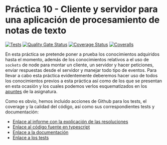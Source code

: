 # Práctica 10 - Cliente y servidor para una aplicación de procesamiento de notas de texto

[![Tests](https://github.com/ULL-ESIT-INF-DSI-2021/ull-esit-inf-dsi-20-21-prct10-async-sockets-alu0101021768/actions/workflows/tests.yml/badge.svg)](https://github.com/ULL-ESIT-INF-DSI-2021/ull-esit-inf-dsi-20-21-prct10-async-sockets-alu0101021768/actions/workflows/tests.yml)
[![Quality Gate Status](https://sonarcloud.io/api/project_badges/measure?project=ULL-ESIT-INF-DSI-2021_ull-esit-inf-dsi-20-21-prct10-async-sockets-alu0101021768&metric=alert_status)](https://sonarcloud.io/dashboard?id=ULL-ESIT-INF-DSI-2021_ull-esit-inf-dsi-20-21-prct10-async-sockets-alu0101021768)
[![Coverage Status](https://coveralls.io/repos/github/ULL-ESIT-INF-DSI-2021/ull-esit-inf-dsi-20-21-prct10-async-sockets-alu0101021768/badge.svg?branch=main)](https://coveralls.io/github/ULL-ESIT-INF-DSI-2021/ull-esit-inf-dsi-20-21-prct10-async-sockets-alu0101021768?branch=main)
[![Coveralls](https://github.com/ULL-ESIT-INF-DSI-2021/ull-esit-inf-dsi-20-21-prct10-async-sockets-alu0101021768/actions/workflows/coveralls.yml/badge.svg)](https://github.com/ULL-ESIT-INF-DSI-2021/ull-esit-inf-dsi-20-21-prct10-async-sockets-alu0101021768/actions/workflows/coveralls.yml)

En esta práctica se pretende poner a prueba los conocimientos adquiridos hasta el momento, además de los conocimientos relativos a el uso de `sockets` de node para montar un cliente, un servidor y hacer peticiones, enviar respuestas desde el servidor y manejar todo tipo de eventos. Para llevar a cabo esta práctica evidentemente deberemos hacer uso de todos los conocimientos previos a esta práctica así como de los que se presentan en esta ocasión y los cuales podemos verlos esquematizados en los [apuntes](https://ull-esit-inf-dsi-2021.github.io/nodejs-theory/) de la asignatura.

Como es obvio, hemos incluido acciones de Github para los tests, el coverage y la calidad del código, así como sus correspondientes tests y documentación:

- [Enlace al informe con la explicación de las resoluciones](https://ull-esit-inf-dsi-2021.github.io/ull-esit-inf-dsi-20-21-prct10-async-sockets-alu0101021768/)
- [Enlace al código fuente en typescript](https://github.com/ULL-ESIT-INF-DSI-2021/ull-esit-inf-dsi-20-21-prct10-async-sockets-alu0101021768/tree/main/src)
- [Enlace a la documentación](https://github.com/ULL-ESIT-INF-DSI-2021/ull-esit-inf-dsi-20-21-prct10-async-sockets-alu0101021768/tree/main/docs)
- [Enlace a los tests](https://github.com/ULL-ESIT-INF-DSI-2021/ull-esit-inf-dsi-20-21-prct10-async-sockets-alu0101021768/tree/main/tests)
